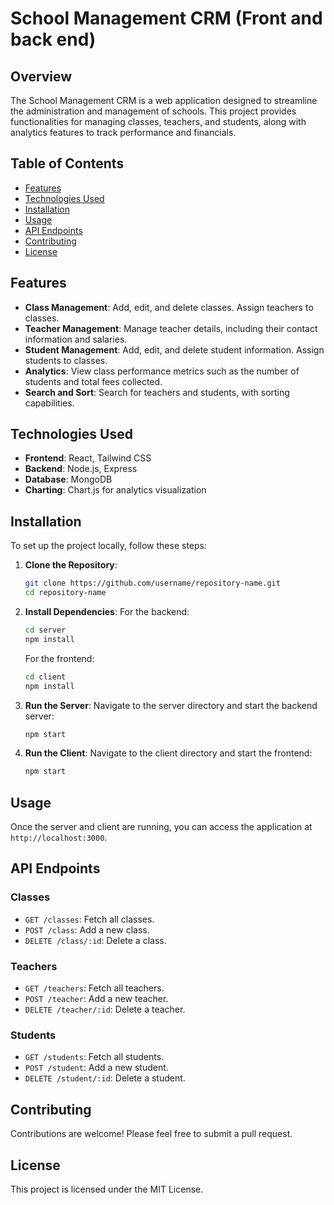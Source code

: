 # School Management CRM (Front and back end)

## Overview

The School Management CRM is a web application designed to streamline the administration and management of schools. This project provides functionalities for managing classes, teachers, and students, along with analytics features to track performance and financials.

## Table of Contents

- [Features](#features)
- [Technologies Used](#technologies-used)
- [Installation](#installation)
- [Usage](#usage)
- [API Endpoints](#api-endpoints)
- [Contributing](#contributing)
- [License](#license)

## Features

- **Class Management**: Add, edit, and delete classes. Assign teachers to classes.
- **Teacher Management**: Manage teacher details, including their contact information and salaries.
- **Student Management**: Add, edit, and delete student information. Assign students to classes.
- **Analytics**: View class performance metrics such as the number of students and total fees collected.
- **Search and Sort**: Search for teachers and students, with sorting capabilities.

## Technologies Used

- **Frontend**: React, Tailwind CSS
- **Backend**: Node.js, Express
- **Database**: MongoDB
- **Charting**: Chart.js for analytics visualization

## Installation

To set up the project locally, follow these steps:

1. **Clone the Repository**:
   ```bash
   git clone https://github.com/username/repository-name.git
   cd repository-name
   ```

2. **Install Dependencies**:
   For the backend:
   ```bash
   cd server
   npm install
   ```
   For the frontend:
   ```bash
   cd client
   npm install
   ```

3. **Run the Server**:
   Navigate to the server directory and start the backend server:
   ```bash
   npm start
   ```

4. **Run the Client**:
   Navigate to the client directory and start the frontend:
   ```bash
   npm start
   ```

## Usage

Once the server and client are running, you can access the application at `http://localhost:3000`.

## API Endpoints

### Classes

- `GET /classes`: Fetch all classes.
- `POST /class`: Add a new class.
- `DELETE /class/:id`: Delete a class.

### Teachers

- `GET /teachers`: Fetch all teachers.
- `POST /teacher`: Add a new teacher.
- `DELETE /teacher/:id`: Delete a teacher.

### Students

- `GET /students`: Fetch all students.
- `POST /student`: Add a new student.
- `DELETE /student/:id`: Delete a student.

## Contributing

Contributions are welcome! Please feel free to submit a pull request.

## License

This project is licensed under the MIT License.
